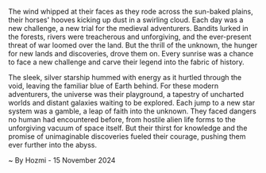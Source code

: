 
The wind whipped at their faces as they rode across the sun-baked plains, their horses' hooves kicking up dust in a swirling cloud. Each day was a new challenge, a new trial for the medieval adventurers. Bandits lurked in the forests, rivers were treacherous and unforgiving, and the ever-present threat of war loomed over the land. But the thrill of the unknown, the hunger for new lands and discoveries, drove them on. Every sunrise was a chance to face a new challenge and carve their legend into the fabric of history. 

The sleek, silver starship hummed with energy as it hurtled through the void, leaving the familiar blue of Earth behind. For these modern adventurers, the universe was their playground, a tapestry of uncharted worlds and distant galaxies waiting to be explored. Each jump to a new star system was a gamble, a leap of faith into the unknown. They faced dangers no human had encountered before, from hostile alien life forms to the unforgiving vacuum of space itself. But their thirst for knowledge and the promise of unimaginable discoveries fueled their courage, pushing them ever further into the abyss. 

~ By Hozmi - 15 November 2024
